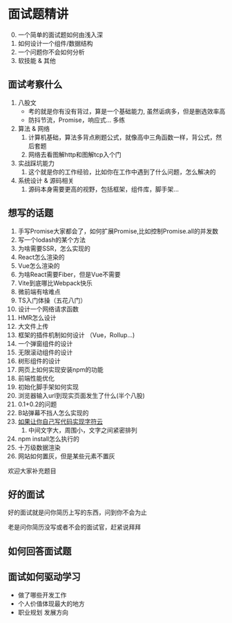 # 面试题精讲

0. 一个简单的面试题如何由浅入深
1. 如何设计一个组件/数据结构
2. 一个问题你不会如何分析
3. 软技能 & 其他

## 面试考察什么
1. 八股文
   - 考的就是你有没有背过，算是一个基础能力, 虽然诟病多，但是删选效率高
   - 防抖节流，Promise，响应式... 多练
2. 算法 & 网络
   1. 计算机基础，算法多背点刷题公式，就像高中三角函数一样，背公式，然后套题
   2. 网络去看图解http和图解tcp入个门
3. 实战踩坑能力
   1. 这个就是你的工作经验，比如你在工作中遇到了什么问题，怎么解决的
4. 系统设计 & 源码相关
   1. 源码本身需要更高的视野，包括框架，组件库，脚手架...


## 想写的话题
1. 手写Promise大家都会了，如何扩展Promise,比如控制Promise.all的并发数
2. 写一个lodash的某个方法
3. 为啥需要SSR，怎么实现的
4. React怎么渲染的
5. Vue怎么渲染的
6. 为啥React需要Fiber，但是Vue不需要
7. Vite到底哪比Webpack快乐
8. 微前端有啥难点
9. TS入门体操（五花八门）
10. 设计一个网络请求函数
11. HMR怎么设计
12. 大文件上传
13. 框架的插件机制如何设计 （Vue，Rollup...)
14. 一个弹窗组件的设计
15. 无限滚动组件的设计
16. 树形组件的设计
17. 网页上如何实现安装npm的功能
18. 前端性能优化
19. 初始化脚手架如何实现
20. 浏览器输入url到现实页面发生了什么(半个八股)
21. 0.1+0.2的问题
22. B站弹幕不挡人怎么实现的
23. [如果让你自己写代码实现字符云](https://weibo.com/1615383502/MgwezDUvY?pagetype=homefeed)
    1.  中间文字大，周围小，文字之间紧密排列
24. npm install怎么执行的
25. 十万级数据渲染
26. 网站如何置灰，但是某些元素不置灰

欢迎大家补充题目

## 好的面试
好的面试就是问你简历上写的东西，问到你不会为止

老是问你简历没写或者不会的面试官，赶紧说拜拜
## 如何回答面试题

## 面试如何驱动学习

- 做了哪些开发工作
- 个人价值体现最大的地方
- 职业规划 发展方向